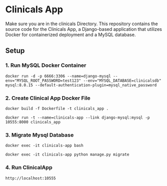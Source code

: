 
# Clinicals App

Make sure you are in the clinicals Directory. This repository contains the source code for the Clinicals App, a Django-based application that utilizes Docker for containerized deployment and a MySQL database.

## Setup

### 1. Run MySQL Docker Container

```
docker run -d -p 6666:3306 --name=django-mysql --env="MYSQL_ROOT_PASSWORD=test123" --env="MYSQL_DATABASE=clinicalsdb" mysql:8.0.15 --default-authentication-plugin=mysql_native_password
```
### 2. Create Clinical App Docker File
```
docker build -f Dockerfile -t clinicals_app .
```
```
docker run -t --name=clinicals-app --link django-mysql:mysql -p 10555:8000 clinicals_app
```
### 3. Migrate Mysql Database
```
docker exec -it clinicals-app bash
```
```
docker exec -it clinicals-app python manage.py migrate
```
### 4. Run ClinicalApp
```
http://localhost:10555
```
